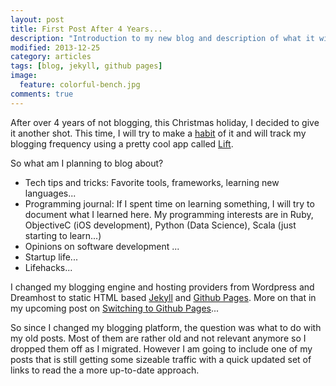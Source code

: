 ```yaml
---
layout: post
title: First Post After 4 Years...
description: "Introduction to my new blog and description of what it will be about."
modified: 2013-12-25
category: articles
tags: [blog, jekyll, github pages]
image:
  feature: colorful-bench.jpg
comments: true  
---
```


After over 4 years of not blogging, this Christmas holiday, I decided to give it another shot. This time, I will try to make a [habit](http://www.amazon.com/The-Power-Habit-What-Business-ebook/dp/B0055PGUYU) of it and will track my blogging frequency using a pretty cool app called [Lift](https://lift.do/). 

So what am I planning to blog about?

* Tech tips and tricks: Favorite tools, frameworks, learning new languages...
* Programming journal: If I spent time on learning something, I will try to document what I learned here. My programming interests are in Ruby, ObjectiveC (iOS development), Python (Data Science), Scala (just starting to learn...)
* Opinions on software development ...
* Startup life...
* Lifehacks...     

I changed my blogging engine and hosting providers from Wordpress and Dreamhost to static HTML based [Jekyll](http://jekyllrb.com/) and [Github Pages](http://pages.github.com/). More on that in my upcoming post on [Switching to Github Pages]()...

So since I changed my blogging platform, the question was what to do with my old posts. Most of them are rather old and not relevant anymore so I dropped them off as I migrated. However I am going to include one of my posts that is still getting some sizeable traffic with a quick updated set of links to read the a more up-to-date approach.